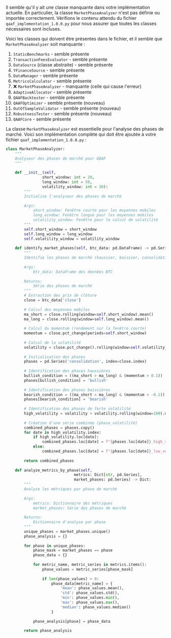 Il semble qu'il y ait une classe manquante dans votre implémentation actuelle. En particulier, la classe `MarketPhaseAnalyzer` n'est pas définie ou importée correctement. Vérifions le contenu attendu du fichier `qaaf_implementation_1.0.0.py` pour nous assurer que toutes les classes nécessaires sont incluses.

Voici les classes qui doivent être présentes dans le fichier, et il semble que `MarketPhaseAnalyzer` soit manquante :

1. `StaticBenchmarks` - semble présente
2. `TransactionFeesEvaluator` - semble présente
3. `DataSource` (classe abstraite) - semble présente
4. `YFinanceSource` - semble présente
5. `DataManager` - semble présente
6. `MetricsCalculator` - semble présente
7. ❌ `MarketPhaseAnalyzer` - manquante (celle qui cause l'erreur)
8. `AdaptiveAllocator` - semble présente 
9. `QAAFBacktester` - semble présente
10. `QAAFOptimizer` - semble présente (nouveau)
11. `OutOfSampleValidator` - semble présente (nouveau)
12. `RobustnessTester` - semble présente (nouveau)
13. `QAAFCore` - semble présente

La classe `MarketPhaseAnalyzer` est essentielle pour l'analyse des phases de marché. Voici son implémentation complète qui doit être ajoutée à votre fichier `qaaf_implementation_1.0.0.py` :

```python
class MarketPhaseAnalyzer:
    """
    Analyseur des phases de marché pour QAAF
    """
    
    def __init__(self, 
                short_window: int = 20, 
                long_window: int = 50,
                volatility_window: int = 30):
        """
        Initialise l'analyseur des phases de marché
        
        Args:
            short_window: Fenêtre courte pour les moyennes mobiles
            long_window: Fenêtre longue pour les moyennes mobiles
            volatility_window: Fenêtre pour le calcul de volatilité
        """
        self.short_window = short_window
        self.long_window = long_window
        self.volatility_window = volatility_window
    
    def identify_market_phases(self, btc_data: pd.DataFrame) -> pd.Series:
        """
        Identifie les phases de marché (haussier, baissier, consolidation)
        
        Args:
            btc_data: DataFrame des données BTC
            
        Returns:
            Série des phases de marché
        """
        # Extraction des prix de clôture
        close = btc_data['close']
        
        # Calcul des moyennes mobiles
        ma_short = close.rolling(window=self.short_window).mean()
        ma_long = close.rolling(window=self.long_window).mean()
        
        # Calcul du momentum (rendement sur la fenêtre courte)
        momentum = close.pct_change(periods=self.short_window)
        
        # Calcul de la volatilité
        volatility = close.pct_change().rolling(window=self.volatility_window).std() * np.sqrt(252)
        
        # Initialisation des phases
        phases = pd.Series('consolidation', index=close.index)
        
        # Identification des phases haussières
        bullish_condition = ((ma_short > ma_long) & (momentum > 0.1)) | (momentum > 0.2)
        phases[bullish_condition] = 'bullish'
        
        # Identification des phases baissières
        bearish_condition = ((ma_short < ma_long) & (momentum < -0.1)) | (momentum < -0.2)
        phases[bearish_condition] = 'bearish'
        
        # Identification des phases de forte volatilité
        high_volatility = volatility > volatility.rolling(window=100).mean() * 1.5
        
        # Création d'une série combinée (phase_volatilité)
        combined_phases = phases.copy()
        for date in high_volatility.index:
            if high_volatility.loc[date]:
                combined_phases.loc[date] = f"{phases.loc[date]}_high_vol"
            else:
                combined_phases.loc[date] = f"{phases.loc[date]}_low_vol"
        
        return combined_phases
    
    def analyze_metrics_by_phase(self, 
                              metrics: Dict[str, pd.Series], 
                              market_phases: pd.Series) -> Dict:
        """
        Analyse les métriques par phase de marché
        
        Args:
            metrics: Dictionnaire des métriques
            market_phases: Série des phases de marché
            
        Returns:
            Dictionnaire d'analyse par phase
        """
        unique_phases = market_phases.unique()
        phase_analysis = {}
        
        for phase in unique_phases:
            phase_mask = market_phases == phase
            phase_data = {}
            
            for metric_name, metric_series in metrics.items():
                phase_values = metric_series[phase_mask]
                
                if len(phase_values) > 0:
                    phase_data[metric_name] = {
                        'mean': phase_values.mean(),
                        'std': phase_values.std(),
                        'min': phase_values.min(),
                        'max': phase_values.max(),
                        'median': phase_values.median()
                    }
            
            phase_analysis[phase] = phase_data
        
        return phase_analysis
```
